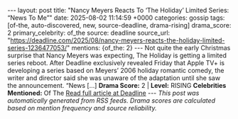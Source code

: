 --- layout: post title: "Nancy Meyers Reacts To ‘The Holiday’ Limited Series: “News To Me”" date: 2025-08-02 11:14:59 +0000 categories: gossip tags: [of-the, auto-discovered, new, source-deadline, drama-rising] drama_score: 2 primary_celebrity: of_the source: deadline source_url: "https://deadline.com/2025/08/nancy-meyers-reacts-the-holiday-limited-series-1236477053/" mentions: {of_the: 2} --- Not quite the early Christmas surprise that Nancy Meyers was expecting, The Holiday is getting a limited series reboot. After Deadline exclusively revealed Friday that Apple TV+ is developing a series based on Meyers’ 2006 holiday romantic comedy, the writer and director said she was unaware of the adaptation until she saw the announcement. “News […] **Drama Score:** 2 | **Level:** RISING **Celebrities Mentioned:** Of The [Read full article at Deadline](https://deadline.com/2025/08/nancy-meyers-reacts-the-holiday-limited-series-1236477053/) --- *This post was automatically generated from RSS feeds. Drama scores are calculated based on mention frequency and source reliability.*